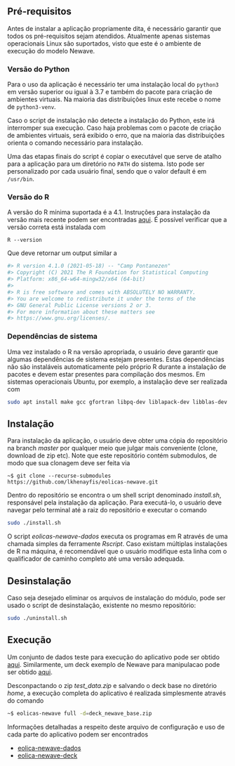 ## Pré-requisitos

Antes de instalar a aplicação propriamente dita, é necessário garantir que todos os pré-requisitos 
sejam atendidos. Atualmente apenas sistemas operacionais Linux são suportados, visto que este é o 
ambiente de execução do modelo Newave.

### Versão do Python

Para o uso da aplicação é necessário ter uma instalação local do `python3` em versão superior ou igual à 3.7 e também do pacote para criação de ambientes virtuais. Na maioria das distribuições linux este recebe o nome de `python3-venv`.

Caso o script de instalação não detecte a instalação do Python, este irá interromper sua execução. Caso haja problemas com o pacote de criação de ambientes virtuais, será exibido o erro, que na maioria das distribuições orienta o comando necessário para instalação.

Uma das etapas finais do script é copiar o executável que serve de atalho para a aplicação para um diretório no `PATH` do sistema. Isto pode ser personalizado por cada usuário final, sendo que o valor default é em `/usr/bin`.

### Versão do R

A versão do R mínima suportada é a 4.1. Instruções para instalação da versão mais recente podem ser 
encontradas [aqui](https://vps.fmvz.usp.br/CRAN/). É possível verificar que a versão correta está 
instalada com

```
R --version
```

Que deve retornar um output similar a

```sh
#> R version 4.1.0 (2021-05-18) -- "Camp Pontanezen"
#> Copyright (C) 2021 The R Foundation for Statistical Computing
#> Platform: x86_64-w64-mingw32/x64 (64-bit)
#> 
#> R is free software and comes with ABSOLUTELY NO WARRANTY.    
#> You are welcome to redistribute it under the terms of the    
#> GNU General Public License versions 2 or 3.
#> For more information about these matters see
#> https://www.gnu.org/licenses/.
```

### Dependências de sistema

Uma vez instalado o R na versão apropriada, o usuário deve garantir que algumas dependências de 
sistema estejam presentes. Estas dependências não são instaláveis automaticamente pelo próprio R 
durante a instalação de pacotes e devem estar presentes para compilação dos mesmos. Em sistemas 
operacionais Ubuntu, por exemplo, a instalação deve ser realizada com

```sh
sudo apt install make gcc gfortran libpq-dev liblapack-dev libblas-dev
```

## Instalação

Para instalação da aplicação, o usuário deve obter uma cópia do repositório na branch *master* por 
qualquer meio que julgar mais conveniente (clone, download de zip etc). Note que este repositório contém submodulos, de modo que sua clonagem deve ser feita via

```
~$ git clone --recurse-submodules https://github.com/lkhenayfis/eolicas-newave.git
```

Dentro do repositório se encontra o um shell script denominado *install.sh*, responsável pela 
instalação da aplicação. Para executá-lo, o usuário deve navegar pelo terminal até a raiz do 
repositório e executar o comando

```sh
sudo ./install.sh
```

O script *eolicas-newave-dados* executa os programas em R através de uma chamada 
simples da ferramente *Rscript*. Caso existam múltiplas instalações de R na máquina, é recomendável
que o usuário modifique esta linha com o qualificador de caminho completo até uma versão adequada.

## Desinstalação

Caso seja desejado eliminar os arquivos de instalação do módulo, pode ser usado o script de desinstalação, existente no mesmo repositório:
```sh
sudo ./uninstall.sh
```

## Execução

Um conjunto de dados teste para execução do aplicativo pode ser obtido [aqui](https://drive.google.com/file/d/179yOqmcevFtwDHjzEjtvNKBtfE2W58uz/view?usp=sharing). Similarmente, um deck exemplo de Newave para manipulacao pode ser obtido [aqui](https://drive.google.com/file/d/1kfoQYU-7HsIa4ihWFo4-FXDL6uL5sV6C/view?usp=sharing).

Desconpactando o zip *test_data.zip* e salvando o deck base no diretório *home*, a execução completa do aplicativo é realizada simplesmente através do comando

```sh
~$ eolicas-newave full -d=deck_newave_base.zip
```

Informações detalhadas a respeito deste arquivo de configuração e uso de cada parte do aplicativo
podem ser encontrados 

* [eolica-newave-dados](https://github.com/lkhenayfis/eolicas-newave-dados/wiki)
* [eolica-newave-deck](https://github.com/rjmalves/eolicas-newave-deck/wiki)